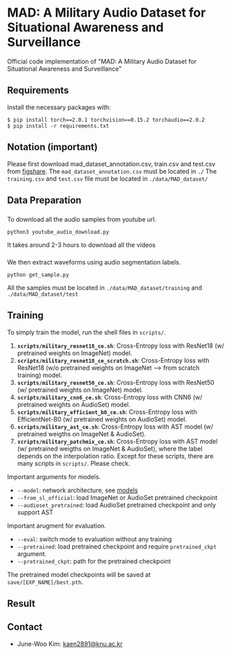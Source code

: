 # MAD: A Military Audio Dataset for Situational Awareness and Surveillance
Official code implementation of "MAD: A Military Audio Dataset for Situational Awareness and Surveillance"

## Requirements
Install the necessary packages with: 
```
$ pip install torch==2.0.1 torchvision==0.15.2 torchaudio==2.0.2
$ pip install -r requirements.txt
```

## Notation (important)
Please first download mad_dataset_annotation.csv, train.csv and test.csv from [figshare](https://springernature.figshare.com/collections/_/7001919).
The `mad_dataset_annotation.csv` must be located in `./`
The `training.csv` and `test.csv` file must be located in `./data/MAD_dataset/`


## Data Preparation
###
To download all the audio samples from youtube url.

```
python3 youtube_audio_download.py
```
It takes around 2-3 hours to download all the videos

###
We then extract waveforms using audio segmentation labels.
```
python get_sample.py
```
All the samples must be located in `./data/MAD_dataset/training` and `./data/MAD_dataset/test`


## Training 
To simply train the model, run the shell files in `scripts/`.    
1. **`scripts/military_resnet18_ce.sh`**: Cross-Entropy loss with ResNet18 (w/ pretrained weights on ImageNet) model.
2. **`scripts/military_resnet18_ce_scratch.sh`**: Cross-Entropy loss with ResNet18 (w/o pretrained weights on ImageNet --> from scratch training) model.
3. **`scripts/military_resnet50_ce.sh`**: Cross-Entropy loss with ResNet50 (w/ pretrained weights on ImageNet) model.
4. **`scripts/military_cnn6_ce.sh`**: Cross-Entropy loss with CNN6 (w/ pretrained weights on AudioSet) model.
5. **`scripts/military_efficient_b0_ce.sh`**: Cross-Entropy loss with EfficientNet-B0 (w/ pretrained weights on AudioSet) model.
6. **`scripts/military_ast_ce.sh`**: Cross-Entropy loss with AST model (w/ pretrained weigths on ImageNet & AudioSet).
7. **`scripts/military_patchmix_ce.sh`**: Cross-Entropy loss with AST model (w/ pretrained weigths on ImageNet & AudioSet), where the label depends on the interpolation ratio.
Except for these scripts, there are many scripts in `scripts/`. Please check.

Important arguments for models.
- `--model`: network architecture, see [models](models/)
- `--from_sl_official`: load ImageNet or AudioSet pretrained checkpoint
- `--audioset_pretrained`: load AudioSet pretrained checkpoint and only support AST

Important arugment for evaluation.
- `--eval`: switch mode to evaluation without any training
- `--pretrained`: load pretrained checkpoint and require `pretrained_ckpt` argument.
- `--pretrained_ckpt`: path for the pretrained checkpoint

The pretrained model checkpoints will be saved at `save/[EXP_NAME]/best.pth`.     

## Result


## Contact
- June-Woo Kim: kaen2891@knu.ac.kr